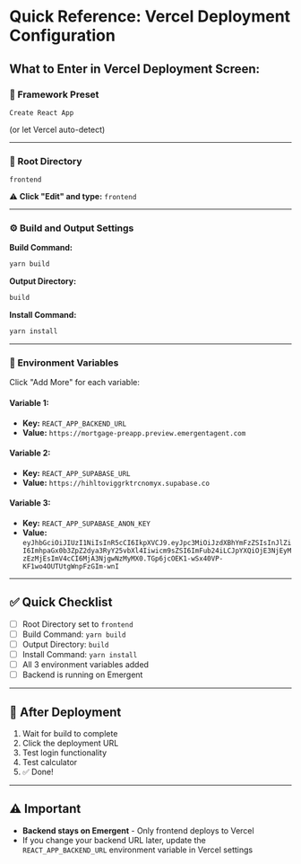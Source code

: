# Quick Reference: Vercel Deployment Configuration

## What to Enter in Vercel Deployment Screen:

### 🎯 Framework Preset
```
Create React App
```
(or let Vercel auto-detect)

---

### 📁 Root Directory
```
frontend
```
⚠️ **Click "Edit" and type:** `frontend`

---

### ⚙️ Build and Output Settings

**Build Command:**
```bash
yarn build
```

**Output Directory:**
```bash
build
```

**Install Command:**
```bash
yarn install
```

---

### 🔐 Environment Variables

Click "Add More" for each variable:

#### Variable 1:
- **Key:** `REACT_APP_BACKEND_URL`
- **Value:** `https://mortgage-preapp.preview.emergentagent.com`

#### Variable 2:
- **Key:** `REACT_APP_SUPABASE_URL`
- **Value:** `https://hihltoviggrktrcnomyx.supabase.co`

#### Variable 3:
- **Key:** `REACT_APP_SUPABASE_ANON_KEY`
- **Value:** `eyJhbGciOiJIUzI1NiIsInR5cCI6IkpXVCJ9.eyJpc3MiOiJzdXBhYmFzZSIsInJlZiI6ImhpaGx0b3ZpZ2dya3RyY25vbXl4Iiwicm9sZSI6ImFub24iLCJpYXQiOjE3NjEyMzEzMjEsImV4cCI6MjA3NjgwNzMyMX0.TGp6jcOEK1-wSx40VP-KF1wo4OUTUtgWnpFzGIm-wnI`

---

## ✅ Quick Checklist

- [ ] Root Directory set to `frontend`
- [ ] Build Command: `yarn build`
- [ ] Output Directory: `build`
- [ ] Install Command: `yarn install`
- [ ] All 3 environment variables added
- [ ] Backend is running on Emergent

---

## 🚀 After Deployment

1. Wait for build to complete
2. Click the deployment URL
3. Test login functionality
4. Test calculator
5. ✅ Done!

---

## ⚠️ Important

- **Backend stays on Emergent** - Only frontend deploys to Vercel
- If you change your backend URL later, update the `REACT_APP_BACKEND_URL` environment variable in Vercel settings

